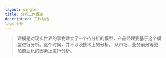 ```yaml
---
layout: single
title: 分析工作概述
description: 工作总结
tags:分析 
---
```


>建模是对现实世界的事物建立了一个待分析的模型，产品经理要基于这个模型进行分析。这个时候，并不涉及技术上的分析。
从市场、业务前景等更加商业化的因素上进行分析。
